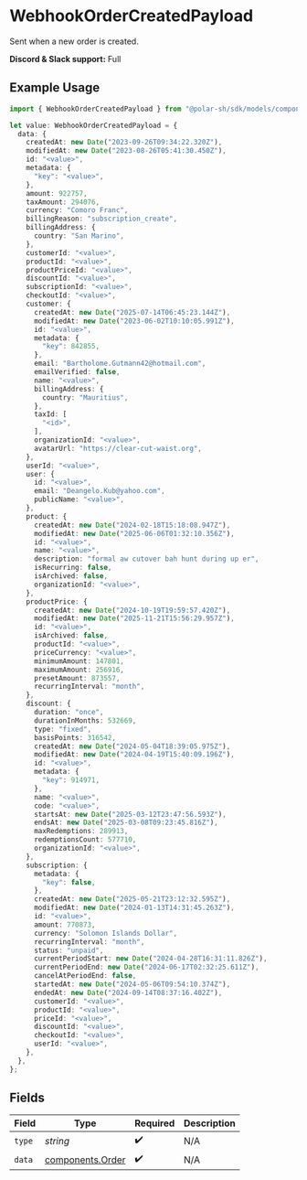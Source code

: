 # WebhookOrderCreatedPayload

Sent when a new order is created.

**Discord & Slack support:** Full

## Example Usage

```typescript
import { WebhookOrderCreatedPayload } from "@polar-sh/sdk/models/components";

let value: WebhookOrderCreatedPayload = {
  data: {
    createdAt: new Date("2023-09-26T09:34:22.320Z"),
    modifiedAt: new Date("2023-08-26T05:41:30.450Z"),
    id: "<value>",
    metadata: {
      "key": "<value>",
    },
    amount: 922757,
    taxAmount: 294076,
    currency: "Comoro Franc",
    billingReason: "subscription_create",
    billingAddress: {
      country: "San Marino",
    },
    customerId: "<value>",
    productId: "<value>",
    productPriceId: "<value>",
    discountId: "<value>",
    subscriptionId: "<value>",
    checkoutId: "<value>",
    customer: {
      createdAt: new Date("2025-07-14T06:45:23.144Z"),
      modifiedAt: new Date("2023-06-02T10:10:05.991Z"),
      id: "<value>",
      metadata: {
        "key": 842855,
      },
      email: "Bartholome.Gutmann42@hotmail.com",
      emailVerified: false,
      name: "<value>",
      billingAddress: {
        country: "Mauritius",
      },
      taxId: [
        "<id>",
      ],
      organizationId: "<value>",
      avatarUrl: "https://clear-cut-waist.org",
    },
    userId: "<value>",
    user: {
      id: "<value>",
      email: "Deangelo.Kub@yahoo.com",
      publicName: "<value>",
    },
    product: {
      createdAt: new Date("2024-02-18T15:18:08.947Z"),
      modifiedAt: new Date("2025-06-06T01:32:10.356Z"),
      id: "<value>",
      name: "<value>",
      description: "formal aw cutover bah hunt during up er",
      isRecurring: false,
      isArchived: false,
      organizationId: "<value>",
    },
    productPrice: {
      createdAt: new Date("2024-10-19T19:59:57.420Z"),
      modifiedAt: new Date("2025-11-21T15:56:29.957Z"),
      id: "<value>",
      isArchived: false,
      productId: "<value>",
      priceCurrency: "<value>",
      minimumAmount: 147801,
      maximumAmount: 256916,
      presetAmount: 873557,
      recurringInterval: "month",
    },
    discount: {
      duration: "once",
      durationInMonths: 532669,
      type: "fixed",
      basisPoints: 316542,
      createdAt: new Date("2024-05-04T18:39:05.975Z"),
      modifiedAt: new Date("2024-04-19T15:40:09.196Z"),
      id: "<value>",
      metadata: {
        "key": 914971,
      },
      name: "<value>",
      code: "<value>",
      startsAt: new Date("2025-03-12T23:47:56.593Z"),
      endsAt: new Date("2025-03-08T09:23:45.816Z"),
      maxRedemptions: 289913,
      redemptionsCount: 577710,
      organizationId: "<value>",
    },
    subscription: {
      metadata: {
        "key": false,
      },
      createdAt: new Date("2025-05-21T23:12:32.595Z"),
      modifiedAt: new Date("2024-01-13T14:31:45.263Z"),
      id: "<value>",
      amount: 770873,
      currency: "Solomon Islands Dollar",
      recurringInterval: "month",
      status: "unpaid",
      currentPeriodStart: new Date("2024-04-28T16:31:11.826Z"),
      currentPeriodEnd: new Date("2024-06-17T02:32:25.611Z"),
      cancelAtPeriodEnd: false,
      startedAt: new Date("2024-05-06T09:54:10.374Z"),
      endedAt: new Date("2024-09-14T08:37:16.402Z"),
      customerId: "<value>",
      productId: "<value>",
      priceId: "<value>",
      discountId: "<value>",
      checkoutId: "<value>",
      userId: "<value>",
    },
  },
};
```

## Fields

| Field                                                | Type                                                 | Required                                             | Description                                          |
| ---------------------------------------------------- | ---------------------------------------------------- | ---------------------------------------------------- | ---------------------------------------------------- |
| `type`                                               | *string*                                             | :heavy_check_mark:                                   | N/A                                                  |
| `data`                                               | [components.Order](../../models/components/order.md) | :heavy_check_mark:                                   | N/A                                                  |